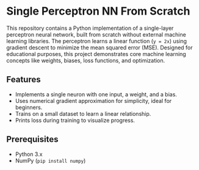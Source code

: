 # Single Perceptron NN From Scratch

This repository contains a Python implementation of a single-layer perceptron neural network, built from scratch without external machine learning libraries. The perceptron learns a linear function (`y = 2x`) using gradient descent to minimize the mean squared error (MSE). Designed for educational purposes, this project demonstrates core machine learning concepts like weights, biases, loss functions, and optimization.

## Features
- Implements a single neuron with one input, a weight, and a bias.
- Uses numerical gradient approximation for simplicity, ideal for beginners.
- Trains on a small dataset to learn a linear relationship.
- Prints loss during training to visualize progress.

## Prerequisites
- Python 3.x
- NumPy (`pip install numpy`)
